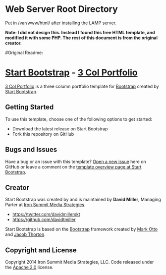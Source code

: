 # Web Server Root Directory


Put in /var/www/html/ after installing the LAMP server.


**Note: I did not design this. Instead I found this free HTML template, and modified it with some PHP. The rest of this document is from the original creator.**



#Original Readme:
# [Start Bootstrap](http://startbootstrap.com/) - [3 Col Portfolio](http://startbootstrap.com/template-overviews/3-col-portfolio/)

[3 Col Portfolio](http://startbootstrap.com/template-overviews/3-col-portfolio/) is a three column portfolio template for [Bootstrap](http://getbootstrap.com/) created by [Start Bootstrap](http://startbootstrap.com/).

## Getting Started

To use this template, choose one of the following options to get started:
* Download the latest release on Start Bootstrap
* Fork this repository on GitHub

## Bugs and Issues

Have a bug or an issue with this template? [Open a new issue](https://github.com/IronSummitMedia/startbootstrap-3-col-portfolio/issues) here on GitHub or leave a comment on the [template overview page at Start Bootstrap](http://startbootstrap.com/template-overviews/3-col-portfolio/).

## Creator

Start Bootstrap was created by and is maintained by **David Miller**, Managing Parter at [Iron Summit Media Strategies](http://www.ironsummitmedia.com/).

* https://twitter.com/davidmillerskt
* https://github.com/davidtmiller

Start Bootstrap is based on the [Bootstrap](http://getbootstrap.com/) framework created by [Mark Otto](https://twitter.com/mdo) and [Jacob Thorton](https://twitter.com/fat).

## Copyright and License

Copyright 2014 Iron Summit Media Strategies, LLC. Code released under the [Apache 2.0](https://github.com/IronSummitMedia/startbootstrap-3-col-portfolio/blob/gh-pages/LICENSE) license.